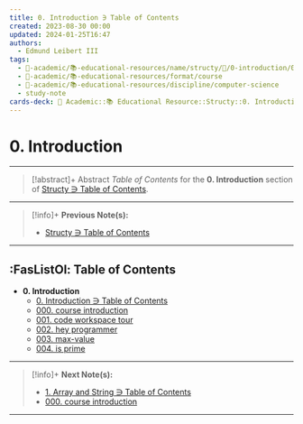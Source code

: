 ```yaml
---
title: 0. Introduction ∋ Table of Contents
created: 2023-08-30 00:00
updated: 2024-01-25T16:47
authors:
  - Edmund Leibert III
tags:
  - 🔴-academic/📚-educational-resources/name/structy/🔖/0-introduction/0-introduction-∋-table-of-contents
  - 🔴-academic/📚-educational-resources/format/course
  - 🔴-academic/📚-educational-resources/discipline/computer-science
  - study-note
cards-deck: 🔴 Academic::📚 Educational Resource::Structy::0. Introduction::0. Introduction ∋ Table of Contents
---
```


# 0. Introduction

---

> [!abstract]+ Abstract 
> _Table of Contents_ for the **0. Introduction** section of [Structy ∋ Table of Contents](the-vault/src/🔴%20Academic/📚%20Educational%20Resource/Structy/Structy%20∋%20Table%20of%20Contents.md).

---

> [!info]+ 
> **Previous Note(s):**
> - [Structy ∋ Table of Contents](the-vault/src/🔴%20Academic/📚%20Educational%20Resource/Structy/Structy%20∋%20Table%20of%20Contents.md)

---

## :FasListOl: Table of Contents

- **0. Introduction**
	- [0. Introduction ∋ Table of Contents](the-vault/src/🔴%20Academic/📚%20Educational%20Resource/Structy/0.%20Introduction/0.%20Introduction%20∋%20Table%20of%20Contents.md)
	- [000. course introduction](the-vault/src/🔴%20Academic/📚%20Educational%20Resource/Structy/0.%20Introduction/000.%20course%20introduction.md)
	- [001. code workspace tour](the-vault/src/🔴%20Academic/📚%20Educational%20Resource/Structy/0.%20Introduction/001.%20code%20workspace%20tour.md)
	- [002. hey programmer](the-vault/src/🔴%20Academic/📚%20Educational%20Resource/Structy/0.%20Introduction/002.%20hey%20programmer.md)
	- [003. max-value](the-vault/src/🔴%20Academic/📚%20Educational%20Resource/Structy/0.%20Introduction/003.%20max-value.md)
	- [004. is prime](the-vault/src/🔴%20Academic/📚%20Educational%20Resource/Structy/0.%20Introduction/004.%20is%20prime.md)

---

> [!info]+ 
> **Next Note(s):**
> - [1. Array and String ∋ Table of Contents](the-vault/src/🔴%20Academic/📚%20Educational%20Resource/Structy/1.%20Array%20and%20String/1.%20Array%20and%20String%20∋%20Table%20of%20Contents.md)
> - [000. course introduction](the-vault/src/🔴%20Academic/📚%20Educational%20Resource/Structy/0.%20Introduction/000.%20course%20introduction.md)
---
